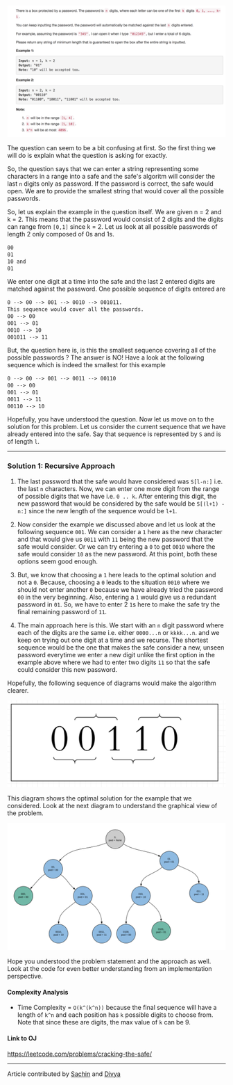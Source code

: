 <p align="center">
<img src="../../Images/Cracking-the-Safe.png" width="600">
</p>

The question can seem to be a bit confusing at first. So the first thing we will do is
explain what the question is asking for exactly. 

So, the question says that we can enter a string representing some characters in a range into 
a safe and the safe's algoritm will consider the last `n` digits only as password. If the password is 
correct, the safe would open. We are to provide the smallest string that would 
cover all the possible passwords. 

So, let us explain the example in the question itself. We are given n = 2 and k = 2. This means that the 
password would consist of 2 digits and the digits can range from `[0,1]` since k = 2. Let us look at all possible passwords
of length 2 only composed of 0s and 1s. 

```
00
01
10 and 
01
``` 

We enter one digit at a time into the safe and the last 2 entered digits are matched against the 
password. One possible sequence of digits entered are

```
0 --> 00 --> 001 --> 0010 --> 001011. 
This sequence would cover all the passwords. 
00 --> 00
001 --> 01
0010 --> 10
001011 --> 11 
```

But, the question here is, is this the smallest sequence covering all of the possible passwords ? The answer is NO!
Have a look at the following sequence which is indeed the smallest for this example
 
```
0 --> 00 --> 001 --> 0011 --> 00110
00 --> 00
001 --> 01
0011 --> 11
00110 --> 10
``` 

Hopefully, you have understood the question. Now let us move on to the solution for this problem. 
Let us consider the current sequence that we have already entered into the safe. Say that sequence is represented 
by `S` and is of length `l`. 

---
### Solution 1: Recursive Approach

1. The last password that the safe would have considered was `S[l-n:]` i.e. the last `n` characters.
Now, we can enter one more digit from the range of possible digits that we have i.e. `0 .. k`. After entering this 
digit, the new password that would be considered by the safe would be `S[(l+1) - n:]` since the new length of the sequence would be `l+1`. 

2. Now consider the example we discussed above and let us look at the following sequence `001`. 
We can consider a `1` here as the new character and that would give us `0011` with `11` being the new
password that the safe would consider. Or we can try entering a `0` to get `0010` where the 
safe would consider `10` as the new password. At this point, both these options 
seem good enough. 

3. But, we know that choosing a `1` here leads to the optimal solution and not a `0`.
Because, choosing a `0` leads to the situation `0010` where we should not enter another `0` 
because we have already tried the password `00` in the very beginning. Also, entering a `1` would
give us a redundant password in `01`. So, we have to enter 2 `1`s here to make the safe
try the final remaining password of `11`. 

4. The main approach here is this. We start with an `n` digit password where each of the digits are the same i.e.
either `0000...n` or `kkkk...n`. and we keep on trying out one digit at a time and we recurse. 
The shortest sequence would be the one that makes the safe consider a new, unseen password everytime 
we enter a new digit unlike the first option in the example above where we had to 
enter two digits `11` so that the safe could consider this new password. 

Hopefully, the following sequence of diagrams would make the algorithm clearer. 

 <p align="center">
 <img src="../../Images/cracking-safe-diag-1.png" width="600">
 </p>
 
 This diagram shows the optimal solution for the example that we considered. Look at the next
 diagram to understand the graphical view of the problem. 
 
 <p align="center">
 <img src="../../Images/cracking-safe-diag-2.png" width="600">
 </p>

Hope you understood the problem statement and the approach as well. Look at the code for even better understanding from an implementation perspective.

#### Complexity Analysis

* Time Complexity = `O(k^(k^n))` because the final sequence will have a length of `k^n` and each position has `k` possible digits to choose from. Note that since these are digits, the max value of `k` can be 9. 

#### Link to OJ

https://leetcode.com/problems/cracking-the-safe/

---
Article contributed by [Sachin](https://github.com/edorado93) and [Divya](https://github.com/DivyaGodayal)
